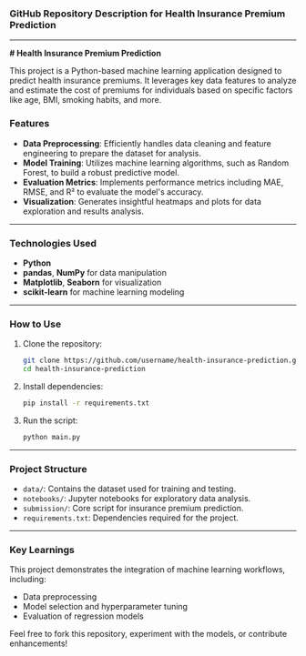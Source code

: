 ### GitHub Repository Description for Health Insurance Premium Prediction

---

**# Health Insurance Premium Prediction**  

This project is a Python-based machine learning application designed to predict health insurance premiums. It leverages key data features to analyze and estimate the cost of premiums for individuals based on specific factors like age, BMI, smoking habits, and more.  

### **Features**
- **Data Preprocessing**: Efficiently handles data cleaning and feature engineering to prepare the dataset for analysis.
- **Model Training**: Utilizes machine learning algorithms, such as Random Forest, to build a robust predictive model.
- **Evaluation Metrics**: Implements performance metrics including MAE, RMSE, and R² to evaluate the model's accuracy.
- **Visualization**: Generates insightful heatmaps and plots for data exploration and results analysis.

---

### **Technologies Used**
- **Python**  
- **pandas**, **NumPy** for data manipulation  
- **Matplotlib**, **Seaborn** for visualization  
- **scikit-learn** for machine learning modeling  

---

### **How to Use**
1. Clone the repository:
   ```bash
   git clone https://github.com/username/health-insurance-prediction.git
   cd health-insurance-prediction
   ```
2. Install dependencies:
   ```bash
   pip install -r requirements.txt
   ```
3. Run the script:
   ```bash
   python main.py
   ```

---

### **Project Structure**
- `data/`: Contains the dataset used for training and testing.
- `notebooks/`: Jupyter notebooks for exploratory data analysis.
- `submission/`: Core script for insurance premium prediction.
- `requirements.txt`: Dependencies required for the project.

---

### **Key Learnings**
This project demonstrates the integration of machine learning workflows, including:
- Data preprocessing
- Model selection and hyperparameter tuning
- Evaluation of regression models

Feel free to fork this repository, experiment with the models, or contribute enhancements!

